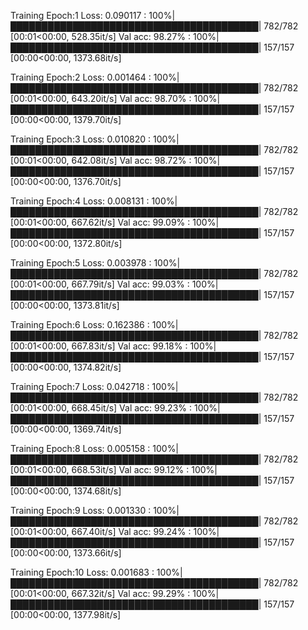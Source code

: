 Training Epoch:1
Loss: 0.090117      : 100%|████████████████████████████████████████| 782/782 [00:01<00:00, 528.35it/s]
Val acc: 98.27%     : 100%|████████████████████████████████████████| 157/157 [00:00<00:00, 1373.68it/s]

Training Epoch:2
Loss: 0.001464      : 100%|████████████████████████████████████████| 782/782 [00:01<00:00, 643.20it/s]
Val acc: 98.70%     : 100%|████████████████████████████████████████| 157/157 [00:00<00:00, 1379.70it/s]

Training Epoch:3
Loss: 0.010820      : 100%|████████████████████████████████████████| 782/782 [00:01<00:00, 642.08it/s]
Val acc: 98.72%     : 100%|████████████████████████████████████████| 157/157 [00:00<00:00, 1376.70it/s]

Training Epoch:4
Loss: 0.008131      : 100%|████████████████████████████████████████| 782/782 [00:01<00:00, 667.62it/s]
Val acc: 99.09%     : 100%|████████████████████████████████████████| 157/157 [00:00<00:00, 1372.80it/s]

Training Epoch:5
Loss: 0.003978      : 100%|████████████████████████████████████████| 782/782 [00:01<00:00, 667.79it/s]
Val acc: 99.03%     : 100%|████████████████████████████████████████| 157/157 [00:00<00:00, 1373.81it/s]

Training Epoch:6
Loss: 0.162386      : 100%|████████████████████████████████████████| 782/782 [00:01<00:00, 667.83it/s]
Val acc: 99.18%     : 100%|████████████████████████████████████████| 157/157 [00:00<00:00, 1374.82it/s]

Training Epoch:7
Loss: 0.042718      : 100%|████████████████████████████████████████| 782/782 [00:01<00:00, 668.45it/s]
Val acc: 99.23%     : 100%|████████████████████████████████████████| 157/157 [00:00<00:00, 1369.74it/s]

Training Epoch:8
Loss: 0.005158      : 100%|████████████████████████████████████████| 782/782 [00:01<00:00, 668.53it/s]
Val acc: 99.12%     : 100%|████████████████████████████████████████| 157/157 [00:00<00:00, 1374.68it/s]

Training Epoch:9
Loss: 0.001330      : 100%|████████████████████████████████████████| 782/782 [00:01<00:00, 667.40it/s]
Val acc: 99.24%     : 100%|████████████████████████████████████████| 157/157 [00:00<00:00, 1373.66it/s]

Training Epoch:10
Loss: 0.001683      : 100%|████████████████████████████████████████| 782/782 [00:01<00:00, 667.32it/s]
Val acc: 99.29%     : 100%|████████████████████████████████████████| 157/157 [00:00<00:00, 1377.98it/s]